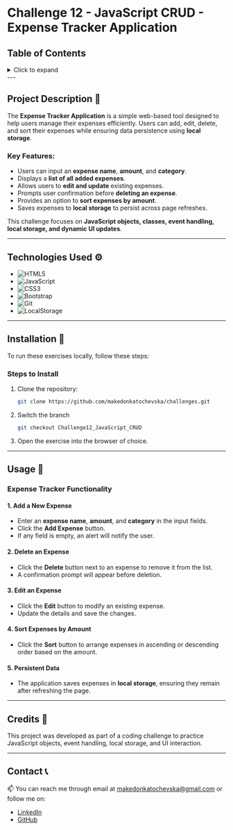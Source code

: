 # Challenge 12 - JavaScript CRUD - Expense Tracker Application

## Table of Contents

<details>
  <summary>Click to expand</summary>
  - 📜 Project Description <br>
  - ⚙️ Technologies Used <br>
  - 🔨 Installation <br>
  - 🚀 Usage <br>
  - 📝 Credits <br>
  - 📞 Contact <br>
</details>
---

## Project Description 📜

The **Expense Tracker Application** is a simple web-based tool designed to help users manage their expenses efficiently. Users can add, edit, delete, and sort their expenses while ensuring data persistence using **local storage**.

### Key Features:

- Users can input an **expense name**, **amount**, and **category**.
- Displays a **list of all added expenses**.
- Allows users to **edit and update** existing expenses.
- Prompts user confirmation before **deleting an expense**.
- Provides an option to **sort expenses by amount**.
- Saves expenses to **local storage** to persist across page refreshes.

This challenge focuses on **JavaScript objects, classes, event handling, local storage, and dynamic UI updates**.

---

## Technologies Used ⚙️

- ![HTML5](https://img.shields.io/badge/HTML5-E34F26?style=flat-square&logo=html5&logoColor=white)
- ![JavaScript](https://img.shields.io/badge/JavaScript-F7DF1E?style=flat-square&logo=javascript&logoColor=black)
- ![CSS3](https://img.shields.io/badge/CSS3-1572B6?style=flat-square&logo=css3&logoColor=white)
- ![Bootstrap](https://img.shields.io/badge/Bootstrap-563D7C?style=flat-square&logo=bootstrap&logoColor=white)
- ![Git](https://img.shields.io/badge/Git-F05032?style=flat-square&logo=git&logoColor=white)
- ![LocalStorage](https://img.shields.io/badge/LocalStorage-323330?style=flat-square&logo=Google%20Chrome&logoColor=white)

---

## Installation 🔨

To run these exercises locally, follow these steps:

### Steps to Install

1. Clone the repository:
   ```bash
   git clone https://github.com/makedonkatochevska/challenges.git
   ```
2. Switch the branch
   ```bash
   git checkout Challenge12_JavaScript_CRUD
   ```
3. Open the exercise into the browser of choice.

---

## Usage 🚀

### Expense Tracker Functionality

#### 1. **Add a New Expense**

- Enter an **expense name**, **amount**, and **category** in the input fields.
- Click the **Add Expense** button.
- If any field is empty, an alert will notify the user.

#### 2. **Delete an Expense**

- Click the **Delete** button next to an expense to remove it from the list.
- A confirmation prompt will appear before deletion.

#### 3. **Edit an Expense**

- Click the **Edit** button to modify an existing expense.
- Update the details and save the changes.

#### 4. **Sort Expenses by Amount**

- Click the **Sort** button to arrange expenses in ascending or descending order based on the amount.

#### 5. **Persistent Data**

- The application saves expenses in **local storage**, ensuring they remain after refreshing the page.

---

## Credits 📝

This project was developed as part of a coding challenge to practice JavaScript objects, event handling, local storage, and UI interaction.

---

## Contact 📞

📫 You can reach me through email at [makedonkatochevska@gmail.com](mailto:makedonkatochevska@gmail.com) or follow me on:

- [LinkedIn](https://www.linkedin.com/in/makedonka-tochevska)
- [GitHub](https://github.com/makedonkatochevska)
